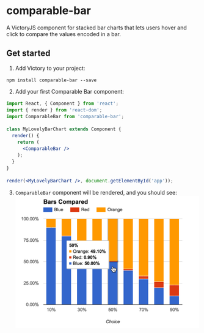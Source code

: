 # comparable-bar
A VictoryJS component for stacked bar charts that lets users hover and click to compare the values encoded in a bar.

## Get started

1. Add Victory to your project:
  ```
  npm install comparable-bar --save
  ```
2. Add your first Comparable Bar component:

  ```jsx
  import React, { Component } from 'react';
  import { render } from 'react-dom';
  import ComparableBar from 'comparable-bar';

  class MyLovelyBarChart extends Component {
    render() {
      return (
        <ComparableBar />
      );
    }
  }

  render(<MyLovelyBarChart />, document.getElementById('app'));
  ```
3. `ComparableBar` component will be rendered, and you should see:
![Default Rendering of ComparableBar](https://raw.githubusercontent.com/cpb/comparable-bar/master/docs/sample.png)
